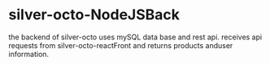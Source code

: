# silver-octo-NodeJSBack
the backend of silver-octo uses mySQL data base and rest api.
receives api requests from silver-octo-reactFront and returns products anduser information.
